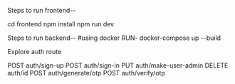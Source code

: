 Steps to run frontend--

 cd frontend
 npm install
 npm run dev




Steps to run backend--
#using docker
RUN- docker-compose up --build 

Explore auth route

POST auth/sign-up
POST auth/sign-in
PUT  auth/make-user-admin
DELETE auth/id
POST auth/generate/otp
POST auth/verify/otp
